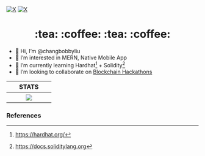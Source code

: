 [![X][contributors-shield]][contributors-url]
[![X](https://img.shields.io/badge/-LINKEDIN-blue?style=for-the-badge&logo=linkedin)](https://www.linkedin.com/in/bobbychangliu/)

<h1 align="center">:tea: :coffee: :tea: :coffee:</h1>

- 👋 Hi, I’m @changbobbyliu
- 👀 I’m interested in MERN, Native Mobile App
- 🌱 I’m currently learning Hardhat[^hardhat] + Solidity[^solidity]
- 💞️ I’m looking to collaborate on <ins>Blockchain Hackathons</ins>

| STATS |
| :----: |
| &nbsp; &nbsp; &nbsp; &nbsp; &nbsp; <img align="center" src="https://github-readme-stats.vercel.app/api/top-langs/?username=changbobbyliu&layout=compact&theme=dracula&hide_border=true" /> &nbsp; &nbsp; &nbsp; &nbsp; &nbsp; |

<h3 id="references">References</h2>

[^hardhat]: https://hardhat.org/
[^solidity]: https://docs.soliditylang.org

[contributors-shield]: https://img.shields.io/github/contributors/changbobbyliu/changbobbyliu?style=for-the-badge&logo=wechat&logoColor=white&label=TEAM&logoWidth=20&color=abcdef
[contributors-url]: https://github.com/changbobbyliu/changbobbyliu/contributors


[REFERENCED PROJECTS]: #
<!--
* Frame: https://github.com/othneildrew/Best-README-Template
* Shields: https://shields.io/
-->

